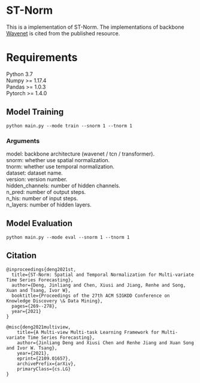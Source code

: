 # ST-Norm
This is a implementation of ST-Norm. The implementations of backbone [Wavenet](https://github.com/nnzhan/Graph-WaveNet) is cited from the published resource.

# Requirements
Python 3.7  
Numpy >= 1.17.4  
Pandas >= 1.0.3  
Pytorch >= 1.4.0

 
## Model Training
```
python main.py --mode train --snorm 1 --tnorm 1
```
### Arguments
model: backbone architecture (wavenet / tcn / transformer).  
snorm: whether use spatial normalization.  
tnorm: whether use temporal normalization.  
dataset: dataset name.  
version: version number.  
hidden_channels: number of hidden channels.  
n_pred: number of output steps.  
n_his: number of input steps.  
n_layers: number of hidden layers.

## Model Evaluation
```
python main.py --mode eval --snorm 1 --tnorm 1
```

## Citation
```
@inproceedings{deng2021st,
  title={ST-Norm: Spatial and Temporal Normalization for Multi-variate Time Series Forecasting},
  author={Deng, Jinliang and Chen, Xiusi and Jiang, Renhe and Song, Xuan and Tsang, Ivor W},
  booktitle={Proceedings of the 27th ACM SIGKDD Conference on Knowledge Discovery \& Data Mining},
  pages={269--278},
  year={2021}
}
```
```
@misc{deng2021multiview,
    title={A Multi-view Multi-task Learning Framework for Multi-variate Time Series Forecasting},
    author={Jinliang Deng and Xiusi Chen and Renhe Jiang and Xuan Song and Ivor W. Tsang},
    year={2021},
    eprint={2109.01657},
    archivePrefix={arXiv},
    primaryClass={cs.LG}
}
```
